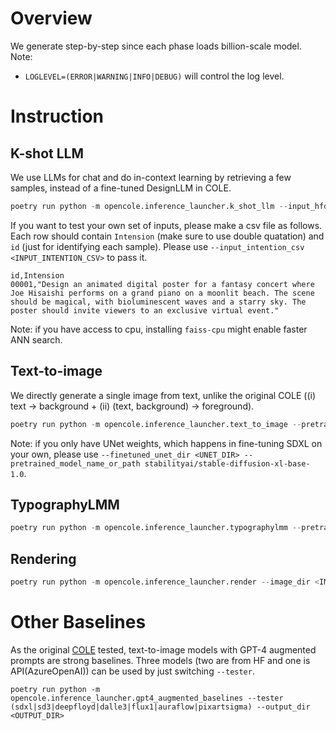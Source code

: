 # Overview

We generate step-by-step since each phase loads billion-scale model.
Note:
- `LOGLEVEL=(ERROR|WARNING|INFO|DEBUG)` will control the log level.

# Instruction
## K-shot LLM

We use LLMs for chat and do in-context learning by retrieving a few samples, instead of a fine-tuned DesignLLM in COLE.

```python
poetry run python -m opencole.inference_launcher.k_shot_llm --input_hfds <INPUT_HFDS> --output_dir <OUTPUT_DIR>
```

If you want to test your own set of inputs, please make a csv file as follows.
Each row should contain `Intension` (make sure to use double quatation) and `id` (just for identifying each sample).
Please use `--input_intention_csv <INPUT_INTENTION_CSV>` to pass it.

```csv
id,Intension
00001,"Design an animated digital poster for a fantasy concert where Joe Hisaishi performs on a grand piano on a moonlit beach. The scene should be magical, with bioluminescent waves and a starry sky. The poster should invite viewers to an exclusive virtual event."
```

Note: if you have access to cpu, installing `faiss-cpu` might enable faster ANN search.

## Text-to-image

We directly generate a single image from text, unlike the original COLE ((i) text -> background + (ii) (text, background) -> foreground).

```python
poetry run python -m opencole.inference_launcher.text_to_image --pretrained_model_name_or_path <PRETRAINED_MODEL_NAME_OR_PATH> --detail_dir <DETAIL_DIR> --output_dir <OUTPUT_DIR>
```

Note: if you only have UNet weights, which happens in fine-tuning SDXL on your own, please use `--finetuned_unet_dir <UNET_DIR> --pretrained_model_name_or_path stabilityai/stable-diffusion-xl-base-1.0`.

## TypographyLMM

```python
poetry run python -m opencole.inference_launcher.typographylmm --pretrained_model_name_or_path <PRETRAINED_MODEL_NAME_OR_PATH> --image_dir <IMAGE_DIR> --detail_dir <DETAIL_DIR> --output_dir <OUTPUT_DIR>
```

## Rendering

```python
poetry run python -m opencole.inference_launcher.render --image_dir <IMAGE_DIR> --typography_dir <TYPOGRAPHY_DIR> --output_dir <OUTPUT_DIR>
```

# Other Baselines

As the original [COLE](https://arxiv.org/abs/2311.16974) tested, text-to-image models with GPT-4 augmented prompts are strong baselines.
Three models (two are from HF and one is API(AzureOpenAI)) can be used by just switching `--tester`.

```
poetry run python -m opencole.inference_launcher.gpt4_augmented_baselines --tester (sdxl|sd3|deepfloyd|dalle3|flux1|auraflow|pixartsigma) --output_dir <OUTPUT_DIR>
```
